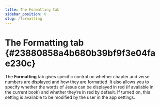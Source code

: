 ```yaml
---
title: The Formatting tab
sidebar_position: 0
slug: /formatting
---
```




# **The Formatting tab** {#23880858a4b680b39bf9f3e04fae230c}


The **Formatting** tab gives specific control on whether chapter and verse numbers are displayed and how they are formatted. It also allows you to specify whether the words of Jesus can be displayed in red (if available in the current book) and whether they’re in red by default. If turned on, this setting is available to be modified by the user in the app settings.

